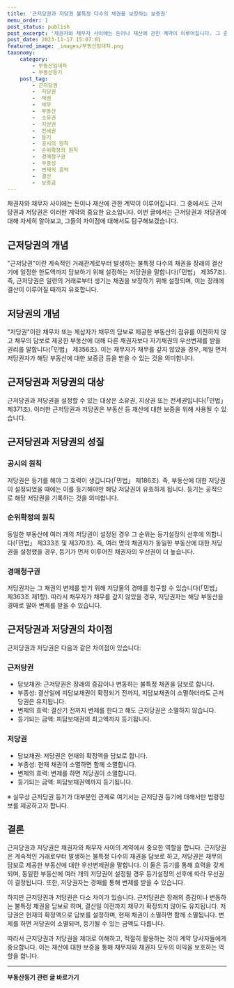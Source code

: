 ```yaml
---
title: '근저당권과 저당권 불특정 다수의 채권을 보장하는 보증권'
menu_order: 1
post_status: publish
post_excerpt: '채권자와 채무자 사이에는 돈이나 재산에 관한 계약이 이루어집니다. 그 중에서도 근저당권과 저당권은 이러한 계약의 중요한 요소입니다. 이번 글에서는 근저당권과 저당권에 대해 자세히 알아보고, 그들의 차이점에 대해서도 탐구해보겠습니다.'
post_date: 2023-11-17 15:07:01
featured_image: _images/부동산임대차.png
taxonomy:
    category:
        - 부동산임대차
        - 부동산등기
    post_tag:
        - 근저당권
        -  저당권
        -  채권
        -  채무
        -  부동산
        -  소유권
        -  지상권
        -  전세권
        -  등기
        -  공시의 원칙
        -  순위확정의 원칙
        -  경매청구권
        -  부종성
        -  변제의 효력
        -  결산
        -  보증금
---
```



채권자와 채무자 사이에는 돈이나 재산에 관한 계약이 이루어집니다. 그 중에서도 근저당권과 저당권은 이러한 계약의 중요한 요소입니다. 이번 글에서는 근저당권과 저당권에 대해 자세히 알아보고, 그들의 차이점에 대해서도 탐구해보겠습니다.

## 근저당권의 개념

"근저당권"이란 계속적인 거래관계로부터 발생하는 불특정 다수의 채권을 장래의 결산기에 일정한 한도액까지 담보하기 위해 설정하는 저당권을 말합니다(「민법」 제357조). 즉, 근저당권은 일련의 거래로부터 생기는 채권을 보장하기 위해 설정되며, 이는 장래에 결산이 이루어질 때까지 유효합니다.

## 저당권의 개념

"저당권"이란 채무자 또는 제삼자가 채무의 담보로 제공한 부동산의 점유를 이전하지 않고 채무의 담보로 제공한 부동산에 대해 다른 채권자보다 자기채권의 우선변제를 받을 권리를 말합니다(「민법」 제356조). 이는 채무자가 채무를 갚지 않았을 경우, 제일 먼저 저당권자가 해당 부동산에 대한 보증금 등을 받을 수 있는 것을 의미합니다.

## 근저당권과 저당권의 대상

근저당권과 저당권을 설정할 수 있는 대상은 소유권, 지상권 또는 전세권입니다(「민법」 제371조). 이러한 근저당권과 저당권은 부동산 등 재산에 대한 보증을 위해 사용될 수 있습니다.

## 근저당권과 저당권의 성질

### 공시의 원칙

저당권은 등기를 해야 그 효력이 생깁니다(「민법」 제186조). 즉, 부동산에 대한 저당권이 설정되었을 때에는 이를 등기해야만 해당 저당권이 유효하게 됩니다. 등기는 공적으로 해당 저당권을 기록하는 것을 의미합니다.

### 순위확정의 원칙

동일한 부동산에 여러 개의 저당권이 설정된 경우 그 순위는 등기설정의 선후에 의합니다(「민법」 제333조 및 제370조). 즉, 여러 명의 채권자가 동일한 부동산에 대한 저당권을 설정했을 경우, 등기가 먼저 이루어진 채권자의 우선권이 더 높습니다.

### 경매청구권

저당권자는 그 채권의 변제를 받기 위해 저당물의 경매를 청구할 수 있습니다(「민법」 제363조 제1항). 따라서 채무자가 채무를 갚지 않았을 경우, 저당권자는 해당 부동산을 경매로 팔아 변제를 받을 수 있습니다.

## 근저당권과 저당권의 차이점

근저당권과 저당권은 다음과 같은 차이점이 있습니다:

### 근저당권

- 담보채권: 근저당권은 장래의 증감이나 변동하는 불특정 채권을 담보로 합니다.
- 부종성: 결산일에 피담보채권이 확정되기 전까지, 피담보채권이 소멸하더라도 근저당권은 유지됩니다.
- 변제의 효력: 결산기 전까지 변제를 한다고 해도 근저당권은 소멸하지 않습니다.
- 등기되는 금액: 피담보채권의 최고액까지 등기됩니다.

### 저당권

- 담보채권: 저당권은 현재의 확정액을 담보로 합니다.
- 부종성: 현재 채권이 소멸하면 함께 소멸합니다.
- 변제의 효력: 변제를 하면 저당권이 소멸합니다.
- 등기되는 금액: 피담보채권액까지 등기됩니다.

※ 실무상 근저당권 등기가 대부분인 관계로 여기서는 근저당권 등기에 대해서만 법령정보를 제공하고자 합니다.

## 결론

근저당권과 저당권은 채권자와 채무자 사이의 계약에서 중요한 역할을 합니다. 근저당권은 계속적인 거래로부터 발생하는 불특정 다수의 채권을 담보로 하고, 저당권은 채무의 담보로 제공한 부동산에 대한 우선변제권을 말합니다. 이 둘은 등기를 통해 효력을 갖게 되며, 동일한 부동산에 여러 개의 저당권이 설정될 경우 등기설정의 선후에 따라 우선권이 결정됩니다. 또한, 저당권자는 경매를 통해 변제를 받을 수 있습니다.

하지만 근저당권과 저당권은 다소 차이가 있습니다. 근저당권은 장래의 증감이나 변동하는 불특정 채권을 담보로 하며, 결산일 이전까지 채무가 확정되지 않아도 유지됩니다. 저당권은 현재의 확정액으로 담보를 설정하며, 현재 채권이 소멸하면 함께 소멸됩니다. 변제를 하면 저당권이 소멸되며, 등기될 수 있는 금액도 다릅니다.

따라서 근저당권과 저당권을 제대로 이해하고, 적절히 활용하는 것이 계약 당사자들에게 중요합니다. 이는 재산에 대한 보증을 통해 채무자와 채권자 모두의 이익을 보호하는 역할을 합니다.
<!-- wp:separator -->
<hr class="wp-block-separator has-alpha-channel-opacity"/>
<!-- /wp:separator -->

<!-- wp:group {"backgroundColor":"base","layout":{"type":"constrained"}} -->
<div class="wp-block-group has-base-background-color has-background"><!-- wp:paragraph {"align":"center","fontSize":"medium"} -->
<p class="has-text-align-center has-large-font-size"><strong>부동산등기 관련 글 바로가기</strong></p>
<!-- /wp:paragraph -->


<!-- wp:latest-posts
{"categories":[{"id":22708,"count":19,"description":"","link":"https://uknowlaw.com/category/%eb%b6%80%eb%8f%99%ec%82%b0%eb%93%b1%ea%b8%b0/","name":"부동산등기","slug":"부동산등기","taxonomy":"category","parent":0,"meta":[],"_links":{"self":[{"href":"https://uknowlaw.com/wp-json/wp/v2/categories/22708"}],"collection":[{"href":"https://uknowlaw.com/wp-json/wp/v2/categories"}],"about":[{"href":"https://uknowlaw.com/wp-json/wp/v2/taxonomies/category"}],"wp:post_type":[{"href":"https://uknowlaw.com/wp-json/wp/v2/posts?categories=22708"}],"curies":[{"name":"wp","href":"https://api.w.org/{rel}","templated":true}]}}],"postsToShow":100,"excerptLength":28,"postLayout":"grid","columns":2,"featuredImageAlign":"left","featuredImageSizeSlug":"large","fontSize":"small"} /--></div>
<!-- /wp:group -->